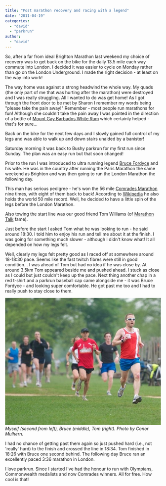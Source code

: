 ```yaml
---
title: "Post marathon recovery and racing with a legend"
date: "2011-04-19"
categories: 
  - "david"
  - "parkrun"
author: 
  - "david"
---
```


So, after a far from ideal Brighton Marathon last weekend my choice of recovery was to get back on the bike for the daily 13.5 mile each way commute into London. I decided it was easier to cycle on Monday rather than go on the London Underground. I made the right decision - at least on the way into work!

The way home was against a strong headwind the whole way. My quads (the only part of me that was hurting after the marathon) were destroyed and I was really struggling. All I wanted to do was get home! As I got through the front door to be met by Sharon I remember my words being "please take the pain away!" Remember - most people run marathons for fun! Although she couldn't take the pain away I was pointed in the direction of a bottle of [Mount Gay Barbados White Rum](http://www.barnonedrinks.com/tips/dictionary/m/mount-gay-rum-eclipse-silver-9036.html) which certainly helped - that's for sure...

Back on the bike for the next few days and I slowly gained full control of my legs and was able to walk up and down stairs unaided by a banister!

Saturday morning it was back to Bushy parkrun for my first run since Sunday. The plan was an easy run but that soon changed!

Prior to the run I was introduced to ultra running legend [Bruce Fordyce](http://en.wikipedia.org/wiki/Bruce_Fordyce) and his wife. He was in the country after running the Paris Marathon the same weekend as Brighton and was then going to run the London Marathon the following day.

This man has serious pedigree - he's won the 56 mile [Comrades Marathon](http://www.comrades.com/) nine times, with eight of them back to back! According to [Wikipedia](http://en.wikipedia.org/wiki/Bruce_Fordyce) he also holds the world 50 mile record. Well, he decided to have a little spin of the legs before the London Marathon.

Also towing the start line was our good friend Tom Williams (of [Marathon Talk](http://www.marathontalk.com) fame).

Just before the start I asked Tom what he was looking to run - he said around 18:30. I told him to enjoy his run and tell me about it at the finish. I was going for something much slower - although I didn't know what! It all depended on how my legs felt.

Well, clearly my legs felt pretty good as I raced off at somewhere around 18-18:30 pace. Seems like the fast twitch fibres were still in good condition... I was ahead of Tom but had no idea if he was close by. At around 3.5km Tom appeared beside me and pushed ahead. I stuck as close as I could but just couldn't keep up the pace. Next thing another chap in a red t-shirt and a parkrun baseball cap came alongside me - it was Bruce Fordyce - and looking super comfortable. He got past me too and I had to really push to stay close to them.

![Myself (second from left), Bruce (middle), Tom (right). Photo by Conor Mulhern.](/images/2011/20110416-bushy-029.jpg)
*Myself (second from left), Bruce (middle), Tom (right). Photo by Conor Mulhern.*

I had no chance of getting past them again so just pushed hard (i.e., not 'really' hard) to the finish and crossed the line in 18:34. Tom finished in 18:26 with Bruce one second behind. The following day Bruce ran an excellently paced 3:36 marathon in London.

I love parkrun. Since I started I've had the honour to run with Olympians, Commonwealth medalists and now Comrades winners. All for free. How cool is that!
